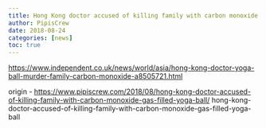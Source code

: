 ```yaml
---
title: Hong Kong doctor accused of killing family with carbon monoxide gas-filled yoga ball
author: PipisCrew
date: 2018-08-24
categories: [news]
toc: true
---
```


https://www.independent.co.uk/news/world/asia/hong-kong-doctor-yoga-ball-murder-family-carbon-monoxide-a8505721.html

origin - https://www.pipiscrew.com/2018/08/hong-kong-doctor-accused-of-killing-family-with-carbon-monoxide-gas-filled-yoga-ball/ hong-kong-doctor-accused-of-killing-family-with-carbon-monoxide-gas-filled-yoga-ball